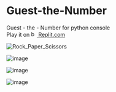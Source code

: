 # Guest-the-Number
Guest - the - Number for python console <br>
Play it on <a href="https://replit.com/@IvayloVelkov/Rock-Paper-Scissors?v=1">
<img class="#gh-light-mode-only" src="https://seeklogo.com/images/R/replit-icon-logo-A666709FE9-seeklogo.com.png" alt="bootstrap" width="15" height="15"/>
Replit.com</a>


![Rock_Paper_Scissors](https://user-images.githubusercontent.com/114020789/212536157-605b1828-2719-4004-8b0e-2c6f1839b2d9.png)


![image](https://user-images.githubusercontent.com/114020789/212533232-4b0237f3-8167-438d-abe1-7e9e59cca7b1.png)


![image](https://user-images.githubusercontent.com/114020789/212533402-b27c1da2-5013-4380-b317-dac28731e10e.png)


![image](https://user-images.githubusercontent.com/114020789/212533321-5e6661df-feaf-4b73-8c6f-b84540fa9cac.png)
